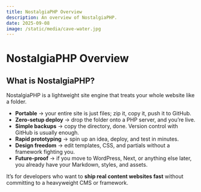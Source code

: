 ```yaml
---
title: NostalgiaPHP Overview
description: An overview of NostalgiaPHP.
date: 2025-09-08
image: /static/media/cave-water.jpg
---
```


# NostalgiaPHP Overview

## What is NostalgiaPHP?

NostalgiaPHP is a lightweight site engine that treats your whole website like a folder.

- **Portable** → your entire site is just files; zip it, copy it, push it to GitHub.  
- **Zero-setup deploy** → drop the folder onto a PHP server, and you’re live.  
- **Simple backups** → copy the directory, done. Version control with GitHub is usually enough.  
- **Rapid prototyping** → spin up an idea, deploy, and test in minutes.  
- **Design freedom** → edit templates, CSS, and partials without a framework fighting you.  
- **Future-proof** → if you move to WordPress, Next, or anything else later, you already have your Markdown, styles, and assets.  

It’s for developers who want to **ship real content websites fast** without committing to a heavyweight CMS or framework.
